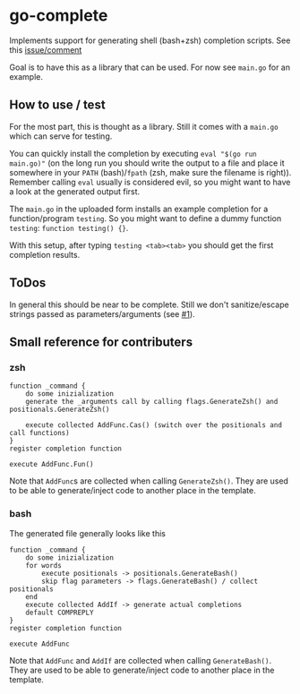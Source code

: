 # go-complete

Implements support for generating shell (bash+zsh) completion scripts. See this
[issue/comment](https://github.com/alexflint/go-arg/issues/186#issuecomment-2211750247)

Goal is to have this as a library that can be used. For now see `main.go` for an
example.

## How to use / test
For the most part, this is thought as a library. Still it comes with a `main.go`
which can serve for testing.

You can quickly install the completion by executing `eval "$(go run main.go)"`
(on the long run you should write the output to a file and place it somewhere in
your `PATH` (bash)/`fpath` (zsh, make sure the filename is right)). Remember
calling `eval` usually is considered evil, so you might want to have a look at
the generated output first.

The `main.go` in the uploaded form installs an example completion for a
function/program `testing`. So you might want to define a dummy function
`testing`: `function testing() {}`.

With this setup, after typing `testing <tab><tab>` you should get the first
completion results.

## ToDos
In general this should be near to be complete. Still we don't sanitize/escape
strings passed as parameters/arguments (see [#1](https://github.com/atticus-sullivan/go-complete/issues/1)).

## Small reference for contributers
### zsh
```
function _command {
    do some inizialization
    generate the _arguments call by calling flags.GenerateZsh() and positionals.GenerateZsh()

    execute collected AddFunc.Cas() (switch over the positionals and call functions)
}
register completion function

execute AddFunc.Fun()
```

Note that `AddFunc`s are collected when calling `GenerateZsh()`.
They are used to be able to generate/inject code to another place in the
template.

### bash
The generated file generally looks like this
```
function _command {
    do some inizialization
    for words
        execute positionals -> positionals.GenerateBash()
        skip flag parameters -> flags.GenerateBash() / collect positionals
    end
    execute collected AddIf -> generate actual completions
    default COMPREPLY
}
register completion function

execute AddFunc
```

Note that `AddFunc` and `AddIf` are collected when calling `GenerateBash()`.
They are used to be able to generate/inject code to another place in the
template.

